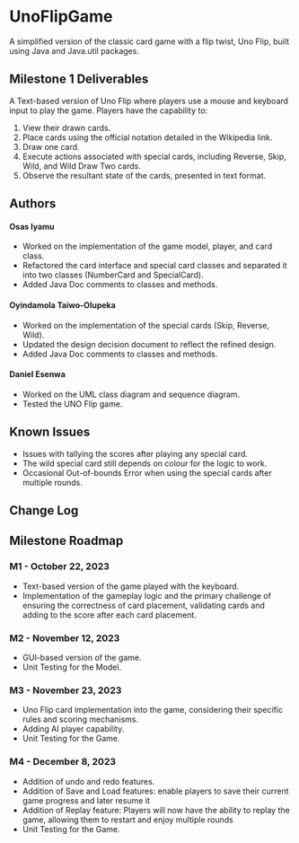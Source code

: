 # UnoFlipGame
A simplified version of the classic card game with a flip twist, Uno Flip, built using Java and Java.util packages.

## Milestone 1 Deliverables
A Text-based version of Uno Flip where players use a mouse and keyboard input to play the game. Players have the capability to:
1. View their drawn cards.
2. Place cards using the official notation detailed in the Wikipedia link.
3. Draw one card.
4. Execute actions associated with special cards, including Reverse, Skip, Wild, and Wild Draw Two cards.
5. Observe the resultant state of the cards, presented in text format.

## Authors
#### Osas Iyamu 
- Worked on the implementation of the game model, player, and card class.
- Refactored the card interface and special card classes and separated  it into two classes (NumberCard and SpecialCard).
- Added Java Doc comments to classes and methods.

#### Oyindamola Taiwo-Olupeka
- Worked on the implementation of the special cards (Skip, Reverse, Wild).
- Updated the design decision document to reflect the refined design. 
- Added Java Doc comments to classes and methods.

#### Daniel Esenwa
- Worked on the UML class diagram and sequence diagram.
- Tested the UNO Flip game.

## Known Issues
- Issues with tallying the scores after playing any special card.
- The wild special card still depends on colour for the logic to work.
- Occasional Out-of-bounds Error when using the special cards after multiple rounds.

## Change Log

## Milestone Roadmap
### M1 - October 22, 2023
- Text-based version of the game played with the keyboard.
- Implementation of the gameplay logic and the primary challenge of ensuring the correctness of card placement, validating cards and adding to the score after each card placement.

### M2 - November 12, 2023
- GUI-based version of the game.
- Unit Testing for the Model.

### M3 - November 23, 2023
- Uno Flip card implementation into the game, considering their specific rules and scoring mechanisms.
- Adding AI player capability.
- Unit Testing for the Game.

### M4 - December 8, 2023
- Addition of undo and redo features.
- Addition of Save and Load features: enable players to save their current game progress and later resume it
- Addition of Replay feature: Players will now have the ability to replay the game, allowing them to restart and enjoy multiple rounds
- Unit Testing for the Game.
